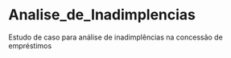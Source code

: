 # Analise_de_Inadimplencias
Estudo de caso para análise de inadimplências na concessão de empréstimos
